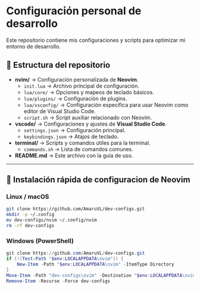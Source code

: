 # Configuración personal de desarrollo

Este repositorio contiene mis configuraciones y scripts para optimizar mi entorno de desarrollo.

## 📂 Estructura del repositorio

- **nvim/** → Configuración personalizada de **Neovim**.
  - `init.lua` → Archivo principal de configuración.
  - `lua/core/` → Opciones y mapeos de teclado básicos.
  - `lua/plugins/` → Configuración de plugins.
  - `lua/vsconfig/` → Configuración específica para usar Neovim como editor de Visual Studio Code.
  - `script.sh` → Script auxiliar relacionado con Neovim.
- **vscode/** → Configuraciones y ajustes de **Visual Studio Code**.
  - `settings.json` → Configuración principal.
  - `keybindings.json` → Atajos de teclado.
- **terminal/** → Scripts y comandos útiles para la terminal.
  - `commands.sh` → Lista de comandos comunes.
- **README.md** → Este archivo con la guía de uso.

---

## 🚀 Instalación rápida de configuracion de Neovim

### Linux / macOS
```bash
git clone https://github.com/AmaruVL/dev-configs.git
mkdir -p ~/.config
mv dev-configs/nvim ~/.config/nvim
rm -rf dev-configs
````

### Windows (PowerShell)

```powershell
git clone https://github.com/AmaruVL/dev-configs.git
if (!(Test-Path "$env:LOCALAPPDATA\nvim")) {
    New-Item -Path "$env:LOCALAPPDATA\nvim" -ItemType Directory
}
Move-Item -Path "dev-configs\nvim" -Destination "$env:LOCALAPPDATA\nvim" -Force
Remove-Item -Recurse -Force dev-configs
```
